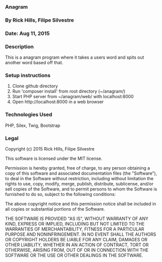 ### Anagram
### By Rick Hills, Filipe Silvestre
### Date: Aug 11, 2015
### Description
This is a anagram program where it takes a users word and spits out another word based off that.

### Setup instructions
1. Clone github directory
2. Run 'composer install' from root directory (~/anagram/)
3. Start PHP server from ~/anagram/web/ with localhost:8000
4. Open http://localhost:8000 in a web browser

### Technologies Used

PHP, Silex, Twig, Bootstrap

### Legal

Copyright (c) 2015 Rick Hills, Filipe Silvestre

This software is licensed under the MIT license.

Permission is hereby granted, free of charge, to any person obtaining a copy
of this software and associated documentation files (the "Software"), to deal
in the Software without restriction, including without limitation the rights
to use, copy, modify, merge, publish, distribute, sublicense, and/or sell
copies of the Software, and to permit persons to whom the Software is
furnished to do so, subject to the following conditions:

The above copyright notice and this permission notice shall be included in
all copies or substantial portions of the Software.

THE SOFTWARE IS PROVIDED "AS IS", WITHOUT WARRANTY OF ANY KIND, EXPRESS OR
IMPLIED, INCLUDING BUT NOT LIMITED TO THE WARRANTIES OF MERCHANTABILITY,
FITNESS FOR A PARTICULAR PURPOSE AND NONINFRINGEMENT. IN NO EVENT SHALL THE
AUTHORS OR COPYRIGHT HOLDERS BE LIABLE FOR ANY CLAIM, DAMAGES OR OTHER
LIABILITY, WHETHER IN AN ACTION OF CONTRACT, TORT OR OTHERWISE, ARISING FROM,
OUT OF OR IN CONNECTION WITH THE SOFTWARE OR THE USE OR OTHER DEALINGS IN
THE SOFTWARE.
